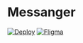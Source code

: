 # Messanger

[![Deploy](hhttps://img.shields.io/badge/Deploy-v2.0-green)](https://cranky-mcnulty-59af15.netlify.app/)
[![Fligma](https://img.shields.io/badge/Fligma-v1.0-green)](https://www.figma.com/file/G8Nrm7vN2ijZqRR2zBlyUc/messanger?node-id=0%3A1)

